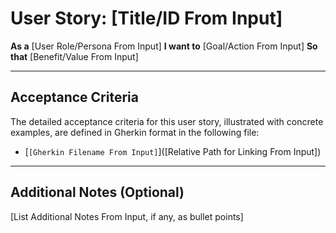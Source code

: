 # User Story: [Title/ID From Input]

**As a** [User Role/Persona From Input]
**I want to** [Goal/Action From Input]
**So that** [Benefit/Value From Input]

---

## Acceptance Criteria

The detailed acceptance criteria for this user story, illustrated with concrete examples, are defined in Gherkin format in the following file:
- [`[Gherkin Filename From Input]`]([Relative Path for Linking From Input])

---

## Additional Notes (Optional)

[List Additional Notes From Input, if any, as bullet points]
